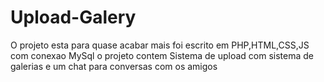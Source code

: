 # Upload-Galery


O projeto esta para quase acabar mais foi escrito em PHP,HTML,CSS,JS com conexao MySql o projeto contem Sistema de upload com sistema de galerias e um chat para conversas com os amigos
